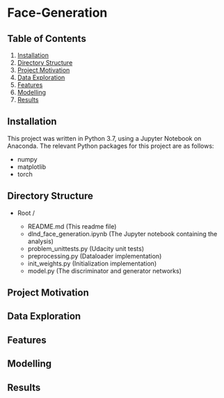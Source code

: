 # Face-Generation

## Table of Contents

1. [Installation](#installation)
2. [Directory Structure](#directoryStructure)
3. [Project Motivation](#motivation)
4. [Data Exploration](#exploration)
5. [Features](#features)
6. [Modelling](#modelling)
7. [Results](#results)


## Installation <a name="installation"></a>
This project was written in Python 3.7, using a Jupyter Notebook on Anaconda. The relevant Python packages for this project are as follows:

- numpy
- matplotlib
- torch



## Directory Structure <a name="directoryStructure"></a>

- Root /

    - README.md  (This readme file)
    - dlnd_face_generation.ipynb (The Jupyter notebook containing the analysis)
    - problem_unittests.py (Udacity unit tests)
    - preprocessing.py (Dataloader implementation)
    - init_weights.py (Initialization implementation)
    - model.py (The discriminator and generator networks)

## Project Motivation <a name="motivation" />

## Data Exploration <a name="exploration" />

## Features 

## Modelling <a name="modelling" />

## Results <a name="results" />